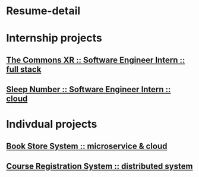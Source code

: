 # Resume-detail  

# Internship projects

## [The Commons XR :: Software Engineer Intern :: full stack](https://github.com/TotallyNewGuy/work-project-diagram)  
## [Sleep Number :: Software Engineer Intern :: cloud](https://github.com/TotallyNewGuy/work-project-diagram)  

# Indivdual projects

## [Book Store System :: microservice & cloud](https://github.com/TotallyNewGuy/bookstore)  
## [Course Registration System :: distributed system](https://github.com/TotallyNewGuy/courseregistration)
